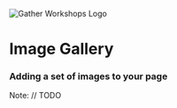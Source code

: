 ![Gather Workshops Logo](images/gw_logo_header.png)

# Image Gallery
### Adding a set of images to your page


Note:
// TODO
